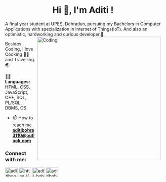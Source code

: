 <h1 align="center">Hi 👋, I'm Aditi !</h1>

A final year student at UPES, Dehradun, pursuing my Bachelors in Computer Applications with specialization in Internet of Things(IoT).
And also an optimistic, hardworking and curious developer.:blossom:
<img align="right" alt="Coding" width="400" src="https://cdn.dribbble.com/users/2646423/screenshots/5507196/computer.gif"> 

Besides Coding, I love Cooking :woman_cook: and Travelling.:earth_asia:

:woman_technologist: **Languages:** HTML, CSS, JavaScript, C++, SQL, PL/SQL, DBMS, OS.

- 📫 How to reach me **aditibohra3110@outlook.com**
<h3 align="left">Connect with me:</h3>
<p align="left">
<a href="https://twitter.com/aditibohra18" target="blank"><img align="center" src="https://raw.githubusercontent.com/rahuldkjain/github-profile-readme-generator/master/src/images/icons/Social/twitter.svg" alt="aditibohra18" height="30" width="40" /></a>
<a href="https://linkedin.com/in/aditi-bohra-66b47b199" target="blank"><img align="center" src="https://raw.githubusercontent.com/rahuldkjain/github-profile-readme-generator/master/src/images/icons/Social/linked-in-alt.svg" alt="https://www.linkedin.com/in/aditi-bohra-66b47b199" height="30" width="40" /></a>
<a href="https://www.instagram.com/__addiiiti__/" target="blank"><img align="center" src="https://raw.githubusercontent.com/rahuldkjain/github-profile-readme-generator/master/src/images/icons/Social/instagram.svg" alt="adii_bohra__" height="30" width="40" /></a>
<a href="https://www.hackerrank.com/aditibohra0907" target="blank"><img align="center" src="https://raw.githubusercontent.com/rahuldkjain/github-profile-readme-generator/master/src/images/icons/Social/hackerrank.svg" alt="aditibohra0907" height="30" width="40" /></a>
</p>
